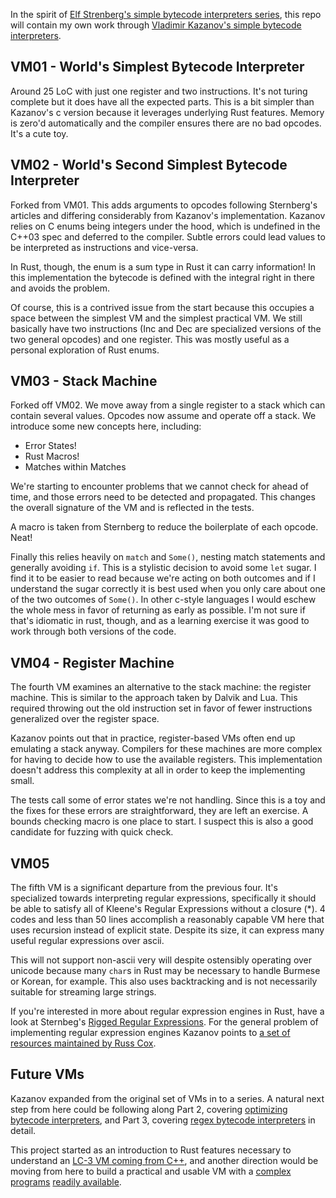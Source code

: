 In the spirit of [Elf Strenberg's simple bytecode interpreters series](https://elfsternberg.com/2019/04/17/worlds-simplest-bytecode-interpreter/), this repo will contain my own work through [Vladimir Kazanov's simple bytecode interpreters](https://github.com/vkazanov/bytecode-interpreters-post/blob/master/README.org).


## VM01 - World's Simplest Bytecode Interpreter

Around 25 LoC with just one register and two instructions. It's not turing complete but it does have all the expected parts. This is a bit simpler than Kazanov's c version because it leverages underlying Rust features. Memory is zero'd automatically and the compiler ensures there are no bad opcodes. It's a cute toy.

## VM02 - World's Second Simplest Bytecode Interpreter

Forked from VM01. This adds arguments to opcodes following Sternberg's articles and differing considerably from Kazanov's implementation. Kazanov relies on C enums being integers under the hood, which is undefined in the C++03 spec and deferred to the compiler. Subtle errors could lead values to be interpreted as instructions and vice-versa.

In Rust, though, the enum is a sum type in Rust it can carry information! In this implementation the bytecode is defined with the integral right in there and avoids the problem.

Of course, this is a contrived issue from the start because this occupies a space between the simplest VM and the simplest practical VM. We still basically have two instructions (Inc and Dec are specialized versions of the two general opcodes) and one register. This was mostly useful as a personal exploration of Rust enums.

## VM03 - Stack Machine

Forked off VM02. We move away from a single register to a stack which can contain several values. Opcodes now assume and operate off a stack. We introduce some new concepts here, including:

* Error States!
* Rust Macros!
* Matches within Matches

We're starting to encounter problems that we cannot check for ahead of time, and those errors need to be detected and propagated. This changes the overall signature of the VM and is reflected in the tests.

A macro is taken from Sternberg to reduce the boilerplate of each opcode. Neat!

Finally this relies heavily on `match` and `Some()`, nesting match statements and generally avoiding `if`. This is a stylistic decision to avoid some `let` sugar. I find it to be easier to read because we're acting on both outcomes and if I understand the sugar correctly it is best used when you only care about one of the two outcomes of `Some()`. In other c-style languages I would eschew the whole mess in favor of returning as early as possible. I'm not sure if that's idiomatic in rust, though, and as a learning exercise it was good to work through both versions of the code.

## VM04 - Register Machine 

The fourth VM examines an alternative to the stack machine: the register machine. This is similar to the approach taken by Dalvik and Lua. This required throwing out the old instruction set in favor of fewer instructions generalized over the register space. 

Kazanov points out that in practice, register-based VMs often end up emulating a stack anyway. Compilers for these machines are more complex for having to decide how to use the available registers. This implementation doesn't address this complexity at all in order to keep the implementing small. 

The tests call some of error states we're not handling. Since this is a toy and the fixes for these errors are straightforward, they are left an exercise. A bounds checking macro is one place to start. I suspect this is also a good candidate for fuzzing with quick check.

## VM05

The fifth VM is a significant departure from the previous four. It's specialized towards interpreting regular expressions, specifically it should be able to satisfy all of Kleene's Regular Expressions without a closure (*). 4 codes and less than 50 lines accomplish a reasonably capable VM here that uses recursion instead of explicit state. Despite its size, it can express many useful regular expressions over ascii.

This will not support non-ascii very will despite ostensibly operating over unicode because many `char`s in Rust may be necessary to handle Burmese or Korean, for example. This also uses backtracking and is not necessarily suitable for streaming large strings.

If you're interested in more about regular expression engines in Rust, have a look at Sternbeg's [Rigged Regular Expressions](https://github.com/elfsternberg/riggedregex). For the general problem of implementing regular expression engines Kazanov points to [a set of resources maintained by Russ Cox](https://swtch.com/~rsc/regexp/).

## Future VMs

Kazanov expanded from the original set of VMs in to a series. A natural next step from here could be following along Part 2, covering [optimizing bytecode interpreters](https://badootech.badoo.com/when-pigs-fly-optimising-bytecode-interpreters-f64fb6bfa20f), and Part 3, covering [regex bytecode interpreters](https://badootech.badoo.com/regex-bytecode-interpreter-looking-for-needles-in-session-haystacks-9bbff9db09bc) in detail.

This project started as an introduction to Rust features necessary to understand an [LC-3 VM coming from C++](https://justinmeiners.github.io/lc3-vm/), and another direction would be moving from here to build a practical and usable VM with a [complex programs](https://github.com/rpendleton/lc3-2048) [readily available](https://github.com/justinmeiners/lc3-rogue).